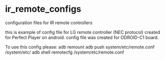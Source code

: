 # ir_remote_configs
configuration files for IR remote controllers

this is example of config file for LG remote controller (NEC protocol) created for Perfect Player on android.
config file was created for ODROID-C1 board.

To use this config please:
adb remount
adb push system/etc/remote.conf /system/etc/
adb shell remotecfg /system/etc/remote.conf
